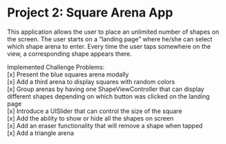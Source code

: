 # Project 2: Square Arena App

This application allows the user to place an unlimited number of shapes
on the screen. The user starts on a “landing page” where he/she can select which shape arena to enter. Every time the user taps somewhere on the view, a corresponding shape appears there.

Implemented Challenge Problems: <br>
[x] Present the blue squares arena modally <br>
[x] Add a third arena to display squares with random colors <br>
[x] Group arenas by having one ShapeViewController that can display different shapes depending on which button was clicked on the landing page <br>
[x] Introduce a UISlider that can control the size of the square <br>
[x] Add the ability to show or hide all the shapes on screen <br>
[x] Add an eraser functionality that will remove a shape when tapped <br>
[x] Add a triangle arena
